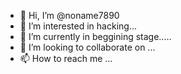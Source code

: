 - 👋 Hi, I’m @noname7890
- 👀 I’m interested in hacking...
- 🌱 I’m currently in beggining stage.....
- 💞️ I’m looking to collaborate on ...
- 📫 How to reach me ...

<!---
noname7890/noname7890 is a ✨ special ✨ repository because its `README.md` (this file) appears on your GitHub profile.
You can click the Preview link to take a look at your changes.
--->
